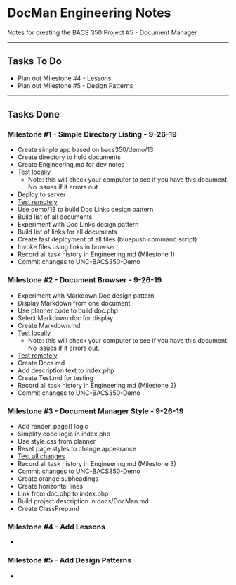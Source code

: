# DocMan Engineering Notes

Notes for creating the BACS 350 Project #5 - Document Manager

---

## Tasks To Do
* Plan out Milestone #4 - Lessons
* Plan out Milestone #5 - Design Patterns


---

## Tasks Done

### Milestone #1 - Simple Directory Listing - 9-26-19
* Create simple app based on bacs350/demo/13
* Create directory to hold documents
* Create Engineering.md for dev notes
* [Test locally](http://localhost/bacs350/docman)
    * Note: this will check your computer to see if you have this document. No issues if it errors out.
* Deploy to server
* [Test remotely](https://findingfocusministries.com/bacs350/docman)
* Use demo/13 to build Doc Links design pattern
* Build list of all documents
* Experiment with Doc Links design pattern
* Build list of links for all documents
* Create fast deployment of all files (bluepush command script)
* Invoke files using links in browser
* Record all task history in Engineering.md (Milestone 1)
* Commit changes to UNC-BACS350-Demo


### Milestone #2 - Document Browser - 9-26-19
* Experiment with Markdown Doc design pattern
* Display Markdown from one document
* Use planner code to build doc.php
* Select Markdown doc for display
* Create Markdown.md
* [Test locally](http://localhost/bacs350/docman)
    * Note: this will check your computer to see if you have this document. No issues if it errors out.
* [Test remotely](https://findingfocusministries.com/bacs350/docman)
* Create Docs.md
* Add description text to index.php
* Create Test.md for testing
* Record all task history in Engineering.md (Milestone 2)
* Commit changes to UNC-BACS350-Demo


### Milestone #3 - Document Manager Style - 9-26-19

* Add render_page() logic
* Simplify code logic in index.php
* Use style.css from planner
* Reset page styles to change appearance
* [Test all changes](doc.php?doc=docs/Test.md)
* Record all task history in Engineering.md (Milestone 3)
* Commit changes to UNC-BACS350-Demo
* Create orange subheadings
* Create horizontal lines
* Link from doc.php to index.php
* Build project description in docs/DocMan.md
* Create ClassPrep.md


### Milestone #4 - Add Lessons

* 


### Milestone #5 - Add Design Patterns

* 